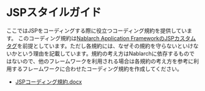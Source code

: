 # JSPスタイルガイド

ここではJSPをコーディングする際に役立つコーディング規約を提供しています。
このコーディング規約は[Nablarch Application FrameworkのJSPカスタムタグ](https://nablarch.github.io/docs/LATEST/doc/application_framework/application_framework/libraries/tag.html)を前提としています。ただし各規約には、なぜその規約を守らないといけないかという理由を記載しています。規約の考え方はNablarchに依存するものではないので、他のフレームワークを利用される場合は各規約の考え方を参考に利用するフレームワークに合わせたコーディング規約を作成してください。

- [JSPコーディング規約.docx](./JSPコーディング規約.docx?raw=true)

